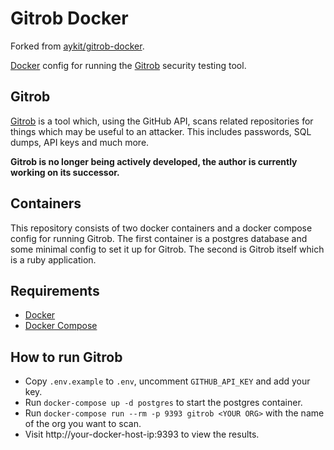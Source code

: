 Gitrob Docker
=============

Forked from [aykit/gitrob-docker](https://github.com/aykit/gitrob-docker).

[Docker][docker] config for running the [Gitrob][gitrob] security testing tool.

## Gitrob

[Gitrob][gitrob] is a tool which, using the GitHub API, scans related repositories for things which may be useful to an attacker. This includes passwords, SQL dumps, API keys and much more.

**Gitrob is no longer being actively developed, the author is currently working on its successor.**

## Containers

This repository consists of two docker containers and a docker compose config for running Gitrob. The first container is a postgres database and some minimal config to set it up for Gitrob. The second is Gitrob itself which is a ruby application.

## Requirements

 * [Docker][get-docker]
 * [Docker Compose][get-docker-compose]

## How to run Gitrob

 * Copy `.env.example` to `.env`, uncomment `GITHUB_API_KEY` and add your key.
 * Run `docker-compose up -d postgres` to start the postgres container.
 * Run `docker-compose run --rm -p 9393 gitrob <YOUR ORG>` with the name of the org you want to scan.
 * Visit http://your-docker-host-ip:9393 to view the results.

[docker]: https://www.docker.com/
[get-docker]: https://get.docker.com/
[get-docker-compose]: https://docs.docker.com/compose/install/
[gitrob]: https://github.com/michenriksen/gitrob
